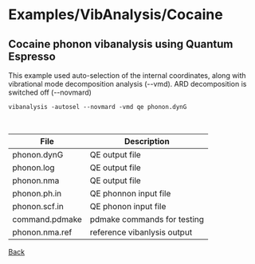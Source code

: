 # Examples/VibAnalysis/Cocaine
## Cocaine phonon vibanalysis using Quantum Espresso

This example used auto-selection of the internal coordinates, along with vibrational mode decomposition analysis (--vmd).  ARD decomposition is switched off (--novmard)

```
vibanalysis -autosel --novmard -vmd qe phonon.dynG
```
&nbsp;
  
 | **File**          | **Description**               |
 | ----------------- | ----------------------------- |
 | phonon.dynG       | QE output file                |
 | phonon.log        | QE output file                |
 | phonon.nma        | QE output file                |
 | phonon.ph.in      | QE phonnon input file         |
 | phonon.scf.in     | QE phonon input file          |
 | command.pdmake    | pdmake commands for testing   |
 | phonon.nma.ref    | reference vibanlysis output   |

[Back](..)
